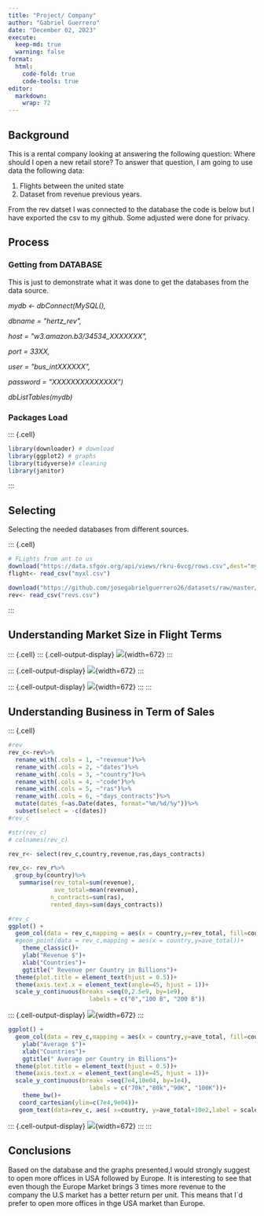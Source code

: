 ```yaml
---
title: "Project/ Company"
author: "Gabriel Guerrero"
date: "December 02, 2023"
execute:
  keep-md: true
  warning: false
format:
  html:
    code-fold: true
    code-tools: true
editor: 
  markdown: 
    wrap: 72
---
```




## Background

This is a rental company looking at answering the following question:
Where should I open a new retail store? To answer that question, I am
going to use data the following data:

1.  Flights between the united state
2.  Dataset from revenue previous years.

From the rev datset I was connected to the database the code is below
but I have exported the csv to my github. Some adjusted were done for
privacy.

## Process

### Getting from DATABASE

This is just to demonstrate what it was done to get the databases from
the data source.

*mydb \<- dbConnect(MySQL(),*

*dbname = "hertz_rev",*

*host = "w3.amazon.b3/34534_XXXXXXX",*

*port = 33XX,*

*user = "bus_intXXXXXX",*

*password = "XXXXXXXXXXXXXX")*

*dbListTables(mydb)*

### Packages Load


::: {.cell}

```{.r .cell-code}
library(downloader) # download 
library(ggplot2) # graphs
library(tidyverse)# cleaning
library(janitor)
```
:::


## Selecting

Selecting the needed databases from different sources.


::: {.cell}

```{.r .cell-code}
# FLights from ant to us
download("https://data.sfgov.org/api/views/rkru-6vcg/rows.csv",dest="myxl.csv", mode="wb")
flight<- read_csv("myxl.csv")

download("https://github.com/josegabrielguerrero26/datasets/raw/master/revs.csv", dest="revs.csv", mode="wb")
rev<- read_csv("revs.csv")
```
:::


## Understanding Market Size in Flight Terms


::: {.cell}
::: {.cell-output-display}
![](project_company_files/figure-html/unnamed-chunk-3-1.png){width=672}
:::

::: {.cell-output-display}
![](project_company_files/figure-html/unnamed-chunk-3-2.png){width=672}
:::

::: {.cell-output-display}
![](project_company_files/figure-html/unnamed-chunk-3-3.png){width=672}
:::
:::


## Understanding Business in Term of Sales

::: {.cell}

```{.r .cell-code}
#rev
rev_c<-rev%>%
  rename_with(.cols = 1, ~"revenue")%>%
  rename_with(.cols = 2, ~"dates")%>%
  rename_with(.cols = 3, ~"country")%>%
  rename_with(.cols = 4, ~"code")%>%
  rename_with(.cols = 5, ~"ras")%>%
  rename_with(.cols = 6, ~"days_contracts")%>%
  mutate(dates_f=as.Date(dates, format="%m/%d/%y"))%>%
  subset(select = -c(dates))
#rev_c

#str(rev_c)
# colnames(rev_c)

rev_r<- select(rev_c,country,revenue,ras,days_contracts)

rev_c<- rev_r%>%
  group_by(country)%>%
   summarise(rev_total=sum(revenue),
             ave_total=mean(revenue),
            n_contracts=sum(ras),
            rented_days=sum(days_contracts))

#rev_c
ggplot() +
  geom_col(data = rev_c,mapping = aes(x = country,y=rev_total, fill=country))+
  #geom_point(data = rev_c,mapping = aes(x = country,y=ave_total))+
    theme_classic()+
    ylab("Revenue $")+
    xlab("Countries")+
    ggtitle(" Revenue per Country in Billions")+ 
  theme(plot.title = element_text(hjust = 0.5))+
  theme(axis.text.x = element_text(angle=45, hjust = 1))+
  scale_y_continuous(breaks =seq(0,2.5e9, by=1e9), 
                       labels = c("0","100 B", "200 B"))
```

::: {.cell-output-display}
![](project_company_files/figure-html/unnamed-chunk-4-1.png){width=672}
:::

```{.r .cell-code}
ggplot() +
  geom_col(data = rev_c,mapping = aes(x = country,y=ave_total, fill=country))+
    ylab("Average $")+
    xlab("Countries")+
    ggtitle(" Average per Country in Billions")+ 
  theme(plot.title = element_text(hjust = 0.5))+
  theme(axis.text.x = element_text(angle=45, hjust = 1))+
  scale_y_continuous(breaks =seq(7e4,10e04, by=1e4), 
                       labels = c("70k","80k","90K", "100K"))+
    theme_bw()+
   coord_cartesian(ylim=c(7e4,9e04))+
   geom_text(data=rev_c, aes( x=country, y=ave_total+10e2,label = scales::dollar(round(ave_total, 0))))
```

::: {.cell-output-display}
![](project_company_files/figure-html/unnamed-chunk-4-2.png){width=672}
:::
:::


## Conclusions
Based on the database and the graphs presented,I would strongly suggest to open more offices in USA followed by Europe. It is interesting to see that even though the Europe Market brings 3 times more revenue to the company the U.S market has a better return per unit. This means that I´d prefer to open more offices in thge USA market than Europe.

